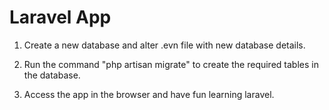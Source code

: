 # Laravel App

1) Create a new database and alter .evn file with new database details.

2) Run the command "php artisan migrate" to create the required tables in the database.

3) Access the app in the browser and have fun learning laravel.
